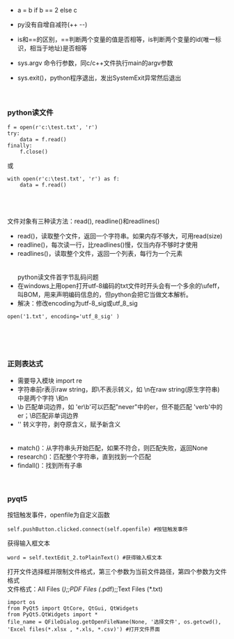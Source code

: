 - a = b if b == 2 else c

- py没有自增自减符(++ --)
- is和==的区别，==判断两个变量的值是否相等，is判断两个变量的id(唯一标识，相当于地址)是否相等
- sys.argv 命令行参数，同c/c++文件执行main的argv参数
- sys.exit()，python程序退出，发出SystemExit异常然后退出
</br></br></br>
### python读文件
```
f = open(r'c:\test.txt', 'r')
try:
    data = f.read()
finally:
    f.close()
```
或
```
with open(r'c:\test.txt', 'r') as f:
    data = f.read()
```
</br></br></br>
文件对象有三种读方法：read(), readline()和readlines()
- read()，读取整个文件，返回一个字符串。如果内存不够大，可用read(size)
- readline()，每次读一行，比readlines()慢，仅当内存不够时才使用
- readlines()，读取整个文件，返回一个列表，每行为一个元素
</br></br></br>
python读文件首字节乱码问题
- 在windows上用open打开utf-8编码的txt文件时开头会有一个多余的\ufeff，叫BOM，用来声明编码信息的，但python会把它当做文本解析。
- 解决：修改encoding为utf-8_sig或utf_8_sig
```
open('1.txt', encoding='utf_8_sig' )
```
</br></br></br>
### 正则表达式
- 需要导入模块 import re
- 字符串前r表示raw string，即\不表示转义，如 \n在raw string(原生字符串) 中是两个字符 \和n
- \b 匹配单词边界，如 'er\b'可以匹配"never"中的er，但不能匹配 'verb'中的er；\B匹配非单词边界
- '\' 转义字符，剥夺原含义，赋予新含义
</br></br></br>
- match()：从字符串头开始匹配，如果不符合，则匹配失败，返回None
- research()：匹配整个字符串，直到找到一个匹配
- findall()：找到所有子串
</br></br></br>
### pyqt5
按钮触发事件，openfile为自定义函数
```
self.pushButton.clicked.connect(self.openfile) #按钮触发事件
```

获得输入框文本
```
word = self.textEdit_2.toPlainText() #获得输入框文本
```

打开文件选择框并限制文件格式，第三个参数为当前文件路径，第四个参数为文件格式 </br>
文件格式：All Files (*);;PDF Files (*.pdf);;Text Files (*.txt)
```
import os
from PyQt5 import QtCore, QtGui, QtWidgets
from PyQt5.QtWidgets import *
file_name = QFileDialog.getOpenFileName(None, '选择文件', os.getcwd(), 'Excel files(*.xlsx , *.xls, *.csv)') #打开文件界面
```

